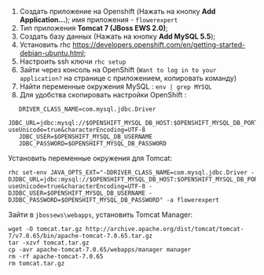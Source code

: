 1. Cоздать приложение на Openshift (Нажать на кнопку **Add Application…**); имя приложения - `flowerexpert`
2. Тип приложения **Tomcat 7 (JBoss EWS 2.0)**;
3. Создать базу данных (Нажать на кнопку **Add MySQL 5.5**);
4. Установить rhc https://developers.openshift.com/en/getting-started-debian-ubuntu.html;
5. Настроить ssh ключи `rhc setup`
6. Зайти через консоль на OpenShift (`Want to log in to your application?` на странице с приложением, копировать команду)
7. Найти переменные окружения MySQL : `env | grep MYSQL`
8. Для удобства скопировать настройки OpenShift :
   
```
   DRIVER_CLASS_NAME=com.mysql.jdbc.Driver
   JDBC_URL=jdbc:mysql://$OPENSHIFT_MYSQL_DB_HOST:$OPENSHIFT_MYSQL_DB_PORT/flowerexpert?useUnicode=true&characterEncoding=UTF-8
   JDBC_USER=$OPENSHIFT_MYSQL_DB_USERNAME
   JDBC_PASSWORD=$OPENSHIFT_MYSQL_DB_PASSWORD
```

Установить переменные окружения для Tomcat:

```
rhc set-env JAVA_OPTS_EXT="-DDRIVER_CLASS_NAME=com.mysql.jdbc.Driver -DJDBC_URL=jdbc:mysql://$OPENSHIFT_MYSQL_DB_HOST:$OPENSHIFT_MYSQL_DB_PORT/flowerexpert?useUnicode=true&characterEncoding=UTF-8 -DJDBC_USER=$OPENSHIFT_MYSQL_DB_USERNAME -DJDBC_PASSWORD=$OPENSHIFT_MYSQL_DB_PASSWORD" -a flowerexpert
```

Зайти в `jbossews\webapps`, установить Tomcat Manager:

```
wget -O tomcat.tar.gz http://archive.apache.org/dist/tomcat/tomcat-7/v7.0.65/bin/apache-tomcat-7.0.65.tar.gz
tar -xzvf tomcat.tar.gz
cp -avr apache-tomcat-7.0.65/webapps/manager manager
rm -rf apache-tomcat-7.0.65
rm tomcat.tar.gz
```